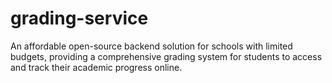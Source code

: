 # grading-service
An affordable open-source backend solution for schools with limited budgets, providing a comprehensive grading system for students to access and track their academic progress online.
